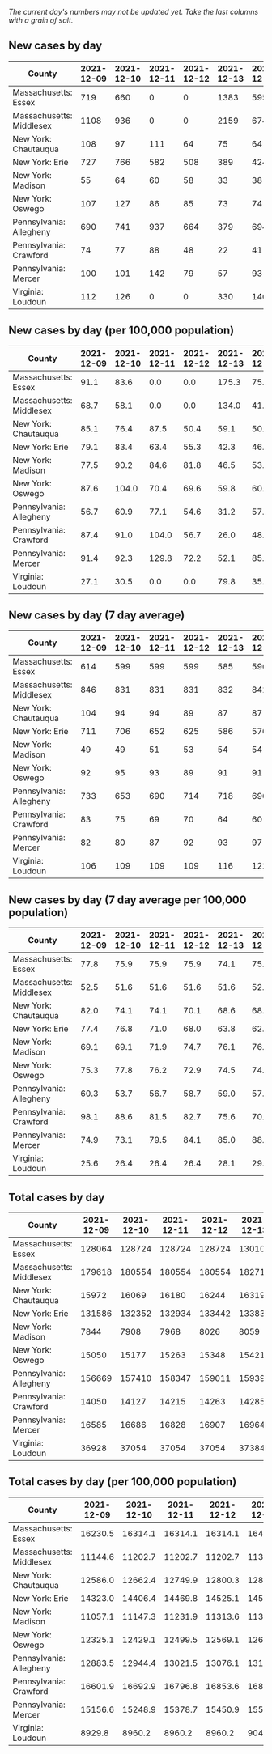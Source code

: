 _The current day's numbers may not be updated yet. Take the last columns with a grain of salt._
## New cases by day

| County | 2021-12-09 | 2021-12-10 | 2021-12-11 | 2021-12-12 | 2021-12-13 | 2021-12-14 | 2021-12-15 |
| --- | --- | --- | --- | --- | --- | --- | --- |
| Massachusetts: Essex | 719 | 660 | 0 | 0 | 1383 | 595 |  |
| Massachusetts: Middlesex | 1108 | 936 | 0 | 0 | 2159 | 674 |  |
| New York: Chautauqua | 108 | 97 | 111 | 64 | 75 | 64 |  |
| New York: Erie | 727 | 766 | 582 | 508 | 389 | 424 |  |
| New York: Madison | 55 | 64 | 60 | 58 | 33 | 38 |  |
| New York: Oswego | 107 | 127 | 86 | 85 | 73 | 74 |  |
| Pennsylvania: Allegheny | 690 | 741 | 937 | 664 | 379 | 694 |  |
| Pennsylvania: Crawford | 74 | 77 | 88 | 48 | 22 | 41 |  |
| Pennsylvania: Mercer | 100 | 101 | 142 | 79 | 57 | 93 |  |
| Virginia: Loudoun | 112 | 126 | 0 | 0 | 330 | 146 |  |

## New cases by day (per 100,000 population)

| County | 2021-12-09 | 2021-12-10 | 2021-12-11 | 2021-12-12 | 2021-12-13 | 2021-12-14 | 2021-12-15 |
| --- | --- | --- | --- | --- | --- | --- | --- |
| Massachusetts: Essex | 91.1 | 83.6 | 0.0 | 0.0 | 175.3 | 75.4 |  |
| Massachusetts: Middlesex | 68.7 | 58.1 | 0.0 | 0.0 | 134.0 | 41.8 |  |
| New York: Chautauqua | 85.1 | 76.4 | 87.5 | 50.4 | 59.1 | 50.4 |  |
| New York: Erie | 79.1 | 83.4 | 63.4 | 55.3 | 42.3 | 46.2 |  |
| New York: Madison | 77.5 | 90.2 | 84.6 | 81.8 | 46.5 | 53.6 |  |
| New York: Oswego | 87.6 | 104.0 | 70.4 | 69.6 | 59.8 | 60.6 |  |
| Pennsylvania: Allegheny | 56.7 | 60.9 | 77.1 | 54.6 | 31.2 | 57.1 |  |
| Pennsylvania: Crawford | 87.4 | 91.0 | 104.0 | 56.7 | 26.0 | 48.4 |  |
| Pennsylvania: Mercer | 91.4 | 92.3 | 129.8 | 72.2 | 52.1 | 85.0 |  |
| Virginia: Loudoun | 27.1 | 30.5 | 0.0 | 0.0 | 79.8 | 35.3 |  |

## New cases by day (7 day average)

| County | 2021-12-09 | 2021-12-10 | 2021-12-11 | 2021-12-12 | 2021-12-13 | 2021-12-14 | 2021-12-15 |
| --- | --- | --- | --- | --- | --- | --- | --- |
| Massachusetts: Essex | 614 | 599 | 599 | 599 | 585 | 596 |  |
| Massachusetts: Middlesex | 846 | 831 | 831 | 831 | 832 | 841 |  |
| New York: Chautauqua | 104 | 94 | 94 | 89 | 87 | 87 |  |
| New York: Erie | 711 | 706 | 652 | 625 | 586 | 576 |  |
| New York: Madison | 49 | 49 | 51 | 53 | 54 | 54 |  |
| New York: Oswego | 92 | 95 | 93 | 89 | 91 | 91 |  |
| Pennsylvania: Allegheny | 733 | 653 | 690 | 714 | 718 | 696 |  |
| Pennsylvania: Crawford | 83 | 75 | 69 | 70 | 64 | 60 |  |
| Pennsylvania: Mercer | 82 | 80 | 87 | 92 | 93 | 97 |  |
| Virginia: Loudoun | 106 | 109 | 109 | 109 | 116 | 122 |  |

## New cases by day (7 day average per 100,000 population)

| County | 2021-12-09 | 2021-12-10 | 2021-12-11 | 2021-12-12 | 2021-12-13 | 2021-12-14 | 2021-12-15 |
| --- | --- | --- | --- | --- | --- | --- | --- |
| Massachusetts: Essex | 77.8 | 75.9 | 75.9 | 75.9 | 74.1 | 75.5 |  |
| Massachusetts: Middlesex | 52.5 | 51.6 | 51.6 | 51.6 | 51.6 | 52.2 |  |
| New York: Chautauqua | 82.0 | 74.1 | 74.1 | 70.1 | 68.6 | 68.6 |  |
| New York: Erie | 77.4 | 76.8 | 71.0 | 68.0 | 63.8 | 62.7 |  |
| New York: Madison | 69.1 | 69.1 | 71.9 | 74.7 | 76.1 | 76.1 |  |
| New York: Oswego | 75.3 | 77.8 | 76.2 | 72.9 | 74.5 | 74.5 |  |
| Pennsylvania: Allegheny | 60.3 | 53.7 | 56.7 | 58.7 | 59.0 | 57.2 |  |
| Pennsylvania: Crawford | 98.1 | 88.6 | 81.5 | 82.7 | 75.6 | 70.9 |  |
| Pennsylvania: Mercer | 74.9 | 73.1 | 79.5 | 84.1 | 85.0 | 88.6 |  |
| Virginia: Loudoun | 25.6 | 26.4 | 26.4 | 26.4 | 28.1 | 29.5 |  |

## Total cases by day

| County | 2021-12-09 | 2021-12-10 | 2021-12-11 | 2021-12-12 | 2021-12-13 | 2021-12-14 | 2021-12-15 |
| --- | --- | --- | --- | --- | --- | --- | --- |
| Massachusetts: Essex | 128064 | 128724 | 128724 | 128724 | 130107 | 130702 |  |
| Massachusetts: Middlesex | 179618 | 180554 | 180554 | 180554 | 182713 | 183387 |  |
| New York: Chautauqua | 15972 | 16069 | 16180 | 16244 | 16319 | 16383 |  |
| New York: Erie | 131586 | 132352 | 132934 | 133442 | 133831 | 134255 |  |
| New York: Madison | 7844 | 7908 | 7968 | 8026 | 8059 | 8097 |  |
| New York: Oswego | 15050 | 15177 | 15263 | 15348 | 15421 | 15495 |  |
| Pennsylvania: Allegheny | 156669 | 157410 | 158347 | 159011 | 159390 | 160084 |  |
| Pennsylvania: Crawford | 14050 | 14127 | 14215 | 14263 | 14285 | 14326 |  |
| Pennsylvania: Mercer | 16585 | 16686 | 16828 | 16907 | 16964 | 17057 |  |
| Virginia: Loudoun | 36928 | 37054 | 37054 | 37054 | 37384 | 37530 |  |

## Total cases by day (per 100,000 population)

| County | 2021-12-09 | 2021-12-10 | 2021-12-11 | 2021-12-12 | 2021-12-13 | 2021-12-14 | 2021-12-15 |
| --- | --- | --- | --- | --- | --- | --- | --- |
| Massachusetts: Essex | 16230.5 | 16314.1 | 16314.1 | 16314.1 | 16489.4 | 16564.8 |  |
| Massachusetts: Middlesex | 11144.6 | 11202.7 | 11202.7 | 11202.7 | 11336.7 | 11378.5 |  |
| New York: Chautauqua | 12586.0 | 12662.4 | 12749.9 | 12800.3 | 12859.4 | 12909.9 |  |
| New York: Erie | 14323.0 | 14406.4 | 14469.8 | 14525.1 | 14567.4 | 14613.6 |  |
| New York: Madison | 11057.1 | 11147.3 | 11231.9 | 11313.6 | 11360.1 | 11413.7 |  |
| New York: Oswego | 12325.1 | 12429.1 | 12499.5 | 12569.1 | 12628.9 | 12689.5 |  |
| Pennsylvania: Allegheny | 12883.5 | 12944.4 | 13021.5 | 13076.1 | 13107.2 | 13164.3 |  |
| Pennsylvania: Crawford | 16601.9 | 16692.9 | 16796.8 | 16853.6 | 16879.6 | 16928.0 |  |
| Pennsylvania: Mercer | 15156.6 | 15248.9 | 15378.7 | 15450.9 | 15503.0 | 15588.0 |  |
| Virginia: Loudoun | 8929.8 | 8960.2 | 8960.2 | 8960.2 | 9040.0 | 9075.3 |  |

